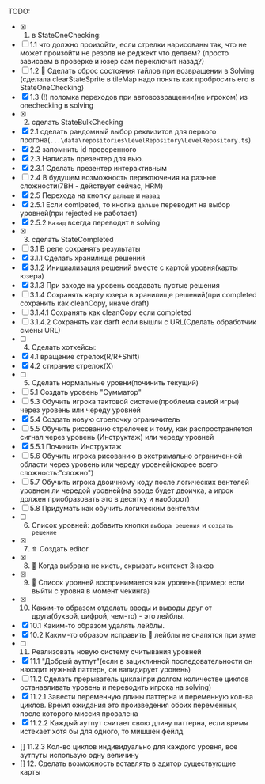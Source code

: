 TODO:

- [x] 1. в StateOneChecking:
- [ ] 1.1 что должно произойти, если стрелки нарисованы так, что не может произойти не резолв не реджект что делаем? (просто зависаем в проверке и юзер сам переключит назад?)
- [ ] 1.2 🐞 Сделать сброс состояния тайлов при возвращении в Solving (сделала clearStateSprite в tileMap надо понять как пробросить его в StateOneChecking)
- [x] 1.3 (!) поломка переходов при автовозвращении(не игроком) из onechecking в solving
- [x] 2. сделать StateBulkChecking
- [x] 2.1 сделать рандомный выбор реквизитов для первого прогона(`...\data\repositories\LevelRepository\LevelRepository.ts`)
- [x] 2.2 запомнить id проверенного
- [x] 2.3 Написать презентер для вью.
- [x] 2.3.1 Сделать презентер интерактивным
- [ ] 2.4 В будущем возможность переключения на разные сложности(7BH - действует сейчас, HRM)
- [x] 2.5 Перехода на кнопку `дальше` и `назад`
- [x] 2.5.1 Если comlpeted, то кнопка `дальше` переводит на выбор уровней(при rejected не работает)
- [x] 2.5.2 `Назад` всегда переводит в solving
- [x] 3. сделать StateCompleted
- [ ] 3.1 В репе сохранять результаты
- [x] 3.1.1 Сделать хранилище решений
- [x] 3.1.2 Инициализация решений вместе с картой уровня(карты юзера)
- [x] 3.1.3 При заходе на уровень создавать пустые решения
- [ ] 3.1.4 Сохранять карту юзера в хранилище решений(при completed сохранить как cleanСopy, иначе draft)
- [ ] 3.1.4.1 Сохранять как cleanCopy если completed
- [ ] 3.1.4.2 Сохранять как darft если вышли с URL(Сделать обработчик смены URL)
- [ ] 4. Сделать хоткейсы:
- [x] 4.1 вращение стрелок(R/R+Shift)
- [x] 4.2 стирание стрелок(X)
- [ ] 5. Сделать нормальные уровни(починить текущий)
- [ ] 5.1 Создать уровень "Сумматор"
- [ ] 5.3 Обучить игрока тактовой системе(проблема самой игры) через уровень или череду уровней
- [x] 5.4 Создать новую стрелочку ограничитель
- [ ] 5.5 Обучить рисованию стрелочек и тому, как распространяется сигнал через уровень (Инструктаж) или череду уровней
- [x] 5.5.1 Починить Инструктаж
- [ ] 5.6 Обучить игрока рисованию в экстримально ограниченной области через уровень или череду уровней(скорее всего сложность:"сложно")
- [ ] 5.7 Обучить игрока двоичному коду после логических вентелей уровнем ли чередой уровней(на вводе будет двоичка, а игрок должен приобразовать это в десятку и наоборот)
- [ ] 5.8 Придумать как обучить логическим вентелям
- [ ] 6. Список уровней: добавить кнопки `выбора решения` и `создать решение`
- [x] 7. ⤊ Создать editor
- [x] 8. 🐞 Когда выбрана не кисть, скрывать контекст Знаков
- [x] 9. 🐞 Список уровней воспринимается как уровень(пример: если выйти с уровня в момент чекинга)
- [x] 10. Каким-то образом отделать вводы и выводы друг от друга(буквой, цифрой, чем-то) - это лейблы.
- [x] 10.1 Каким-то образом удалять лейблы.
- [x] 10.2 Каким-то образом исправить 🐞 лейблы не снапятся при зуме
- [ ] 11. Реализовать новую систему считывания уровней
- [x] 11.1 "Добрый аутпут"(если в зациклинной последовательности он находит нужный паттерн, он валидирует уровень)
- [ ] 11.2 Сделать прерыватель цикла(при долгом количестве циклов останавливать уровень и переводить игрока на solving)
- [x] 11.2.1 Завести переменную длины паттерна и переменную кол-ва циклов. Время ожидания это произведения обоих переменных, после которого миссия провалена
- [x] 11.2.2 Каждый аутпут считает свою длину паттерна, если время истекает хотя бы для одного, то мишшен фейлд
- [] 11.2.3 Кол-во циклов индивидуально для каждого уровня, все аутпуты использую одну величину
- [] 12. Сделать возможность вставлять в эдитор существующие карты
